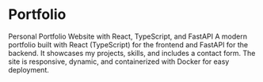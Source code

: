 # Portfolio
Personal Portfolio Website with React, TypeScript, and FastAPI  A modern portfolio built with React (TypeScript) for the frontend and FastAPI for the backend. It showcases my projects, skills, and includes a contact form. The site is responsive, dynamic, and containerized with Docker for easy deployment.
